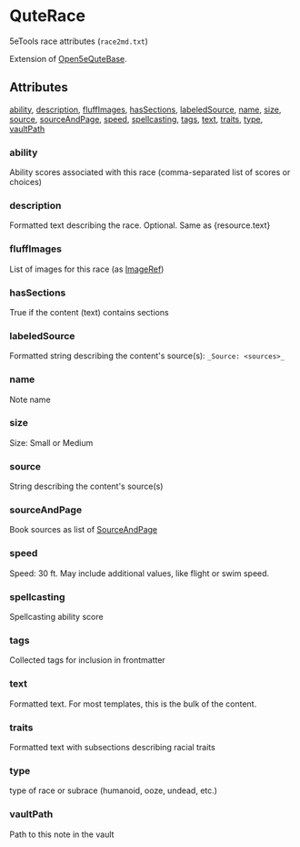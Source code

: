 # QuteRace

5eTools race attributes (`race2md.txt`)

Extension of [Open5eQuteBase](Open5eQuteBase.md).

## Attributes

[ability](#ability), [description](#description), [fluffImages](#fluffimages), [hasSections](#hassections), [labeledSource](#labeledsource), [name](#name), [size](#size), [source](#source), [sourceAndPage](#sourceandpage), [speed](#speed), [spellcasting](#spellcasting), [tags](#tags), [text](#text), [traits](#traits), [type](#type), [vaultPath](#vaultpath)


### ability

Ability scores associated with this race (comma-separated list of scores or choices)

### description

Formatted text describing the race. Optional. Same as {resource.text}

### fluffImages

List of images for this race (as [ImageRef](../ImageRef.md))

### hasSections

True if the content (text) contains sections

### labeledSource

Formatted string describing the content's source(s): `_Source: <sources>_`

### name

Note name

### size

Size: Small or Medium

### source

String describing the content's source(s)

### sourceAndPage

Book sources as list of [SourceAndPage](../SourceAndPage.md)

### speed

Speed: 30 ft. May include additional values, like flight or swim speed.

### spellcasting

Spellcasting ability score

### tags

Collected tags for inclusion in frontmatter

### text

Formatted text. For most templates, this is the bulk of the content.

### traits

Formatted text with subsections describing racial traits

### type

type of race or subrace (humanoid, ooze, undead, etc.)

### vaultPath

Path to this note in the vault
